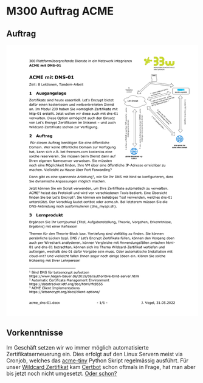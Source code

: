# M300 Auftrag ACME

## Auftrag
![auftrag-olat](images/acme_dns-01.png)

## Vorkenntnisse
Im Geschäft setzen wir wo immer möglich automatisierte Zertifikatserneuerung ein. Dies erfolgt auf den Linux Servern meist via Cronjob, welches das [acme-tiny](https://github.com/diafygi/acme-tiny) Python Skript regelmässig ausführt. Für unser [Wildcard Zertifikat](glossar/wildcard.md) kam [Certbot](https://certbot.eff.org/) schon oftmals in Frage, hat man aber bis jetzt noch nicht umgesetzt. [Oder schon?](aufgaben/certbot-bind.md)